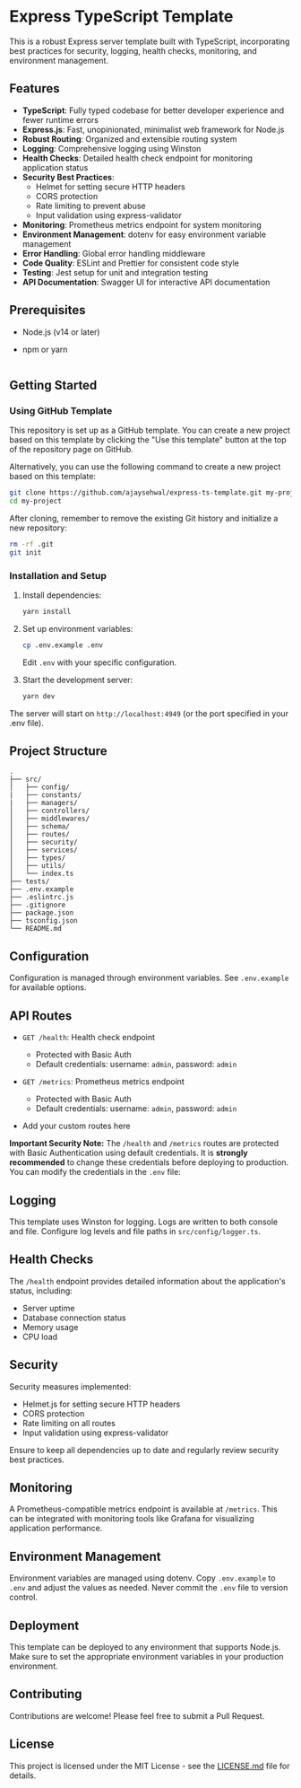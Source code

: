 # Express TypeScript Template

This is a robust Express server template built with TypeScript, incorporating best practices for security, logging, health checks, monitoring, and environment management.

## Features

- **TypeScript**: Fully typed codebase for better developer experience and fewer runtime errors
- **Express.js**: Fast, unopinionated, minimalist web framework for Node.js
- **Robust Routing**: Organized and extensible routing system
- **Logging**: Comprehensive logging using Winston
- **Health Checks**: Detailed health check endpoint for monitoring application status
- **Security Best Practices**: 
  - Helmet for setting secure HTTP headers
  - CORS protection
  - Rate limiting to prevent abuse
  - Input validation using express-validator
- **Monitoring**: Prometheus metrics endpoint for system monitoring
- **Environment Management**: dotenv for easy environment variable management
- **Error Handling**: Global error handling middleware
- **Code Quality**: ESLint and Prettier for consistent code style
- **Testing**: Jest setup for unit and integration testing
- **API Documentation**: Swagger UI for interactive API documentation

## Prerequisites

- Node.js (v14 or later)
- npm or yarn


   ```
## Getting Started

### Using GitHub Template

This repository is set up as a GitHub template. You can create a new project based on this template by clicking the "Use this template" button at the top of the repository page on GitHub.

Alternatively, you can use the following command to create a new project based on this template:

```bash
git clone https://github.com/ajaysehwal/express-ts-template.git my-project
cd my-project
```

After cloning, remember to remove the existing Git history and initialize a new repository:

```bash
rm -rf .git
git init
```

### Installation and Setup

1. Install dependencies:
   ```bash
   yarn install
   ```

2. Set up environment variables:
   ```bash
   cp .env.example .env
   ```
   Edit `.env` with your specific configuration.

3. Start the development server:
   ```bash
   yarn dev
   ```



The server will start on `http://localhost:4949` (or the port specified in your .env file).

## Project Structure

```
.
├── src/
│   ├── config/
|   ├── constants/
|   ├── managers/
│   ├── controllers/
│   ├── middlewares/
│   ├── schema/
│   ├── routes/
│   ├── security/
│   ├── services/
│   ├── types/
│   ├── utils/
│   └── index.ts
├── tests/
├── .env.example
├── .eslintrc.js
├── .gitignore
├── package.json
├── tsconfig.json
└── README.md
```

## Configuration

Configuration is managed through environment variables. See `.env.example` for available options.

## API Routes

- `GET /health`: Health check endpoint
  - Protected with Basic Auth
  - Default credentials: username: `admin`, password: `admin`

- `GET /metrics`: Prometheus metrics endpoint
  - Protected with Basic Auth
  - Default credentials: username: `admin`, password: `admin`

- Add your custom routes here

**Important Security Note:** 
The `/health` and `/metrics` routes are protected with Basic Authentication using default credentials. It is **strongly recommended** to change these credentials before deploying to production. You can modify the credentials in the `.env` file:

## Logging

This template uses Winston for logging. Logs are written to both console and file. Configure log levels and file paths in `src/config/logger.ts`.

## Health Checks

The `/health` endpoint provides detailed information about the application's status, including:

- Server uptime
- Database connection status
- Memory usage
- CPU load

## Security

Security measures implemented:

- Helmet.js for setting secure HTTP headers
- CORS protection
- Rate limiting on all routes
- Input validation using express-validator

Ensure to keep all dependencies up to date and regularly review security best practices.

## Monitoring

A Prometheus-compatible metrics endpoint is available at `/metrics`. This can be integrated with monitoring tools like Grafana for visualizing application performance.

## Environment Management

Environment variables are managed using dotenv. Copy `.env.example` to `.env` and adjust the values as needed. Never commit the `.env` file to version control.


## Deployment

This template can be deployed to any environment that supports Node.js. Make sure to set the appropriate environment variables in your production environment.

## Contributing

Contributions are welcome! Please feel free to submit a Pull Request.

## License

This project is licensed under the MIT License - see the [LICENSE.md](LICENSE.md) file for details.
